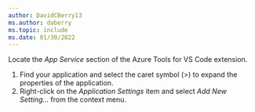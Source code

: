 ```yaml
---
author: DavidCBerry13
ms.author: daberry
ms.topic: include
ms.date: 01/30/2022
---
```

Locate the *App Service* section of the Azure Tools for VS Code extension.  

1. Find your application and select the caret symbol (>) to expand the properties of the application.
1. Right-click on the *Application Settings* item and select *Add New Setting...* from the context menu.
